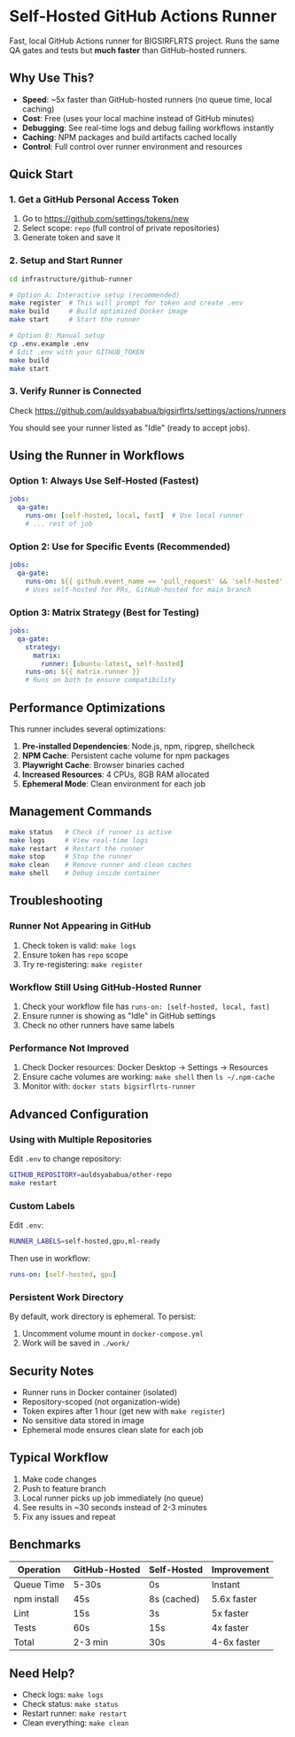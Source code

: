 # Self-Hosted GitHub Actions Runner

Fast, local GitHub Actions runner for BIGSIRFLRTS project. Runs the same QA gates and tests but **much faster** than GitHub-hosted runners.

## Why Use This?

- **Speed**: ~5x faster than GitHub-hosted runners (no queue time, local caching)
- **Cost**: Free (uses your local machine instead of GitHub minutes)
- **Debugging**: See real-time logs and debug failing workflows instantly
- **Caching**: NPM packages and build artifacts cached locally
- **Control**: Full control over runner environment and resources

## Quick Start

### 1. Get a GitHub Personal Access Token

1. Go to https://github.com/settings/tokens/new
2. Select scope: `repo` (full control of private repositories)
3. Generate token and save it

### 2. Setup and Start Runner

```bash
cd infrastructure/github-runner

# Option A: Interactive setup (recommended)
make register  # This will prompt for token and create .env
make build     # Build optimized Docker image
make start     # Start the runner

# Option B: Manual setup
cp .env.example .env
# Edit .env with your GITHUB_TOKEN
make build
make start
```

### 3. Verify Runner is Connected

Check https://github.com/auldsyababua/bigsirflrts/settings/actions/runners

You should see your runner listed as "Idle" (ready to accept jobs).

## Using the Runner in Workflows

### Option 1: Always Use Self-Hosted (Fastest)

```yaml
jobs:
  qa-gate:
    runs-on: [self-hosted, local, fast]  # Use local runner
    # ... rest of job
```

### Option 2: Use for Specific Events (Recommended)

```yaml
jobs:
  qa-gate:
    runs-on: ${{ github.event_name == 'pull_request' && 'self-hosted' || 'ubuntu-latest' }}
    # Uses self-hosted for PRs, GitHub-hosted for main branch
```

### Option 3: Matrix Strategy (Best for Testing)

```yaml
jobs:
  qa-gate:
    strategy:
      matrix:
        runner: [ubuntu-latest, self-hosted]
    runs-on: ${{ matrix.runner }}
    # Runs on both to ensure compatibility
```

## Performance Optimizations

This runner includes several optimizations:

1. **Pre-installed Dependencies**: Node.js, npm, ripgrep, shellcheck
2. **NPM Cache**: Persistent cache volume for npm packages
3. **Playwright Cache**: Browser binaries cached
4. **Increased Resources**: 4 CPUs, 8GB RAM allocated
5. **Ephemeral Mode**: Clean environment for each job

## Management Commands

```bash
make status   # Check if runner is active
make logs     # View real-time logs
make restart  # Restart the runner
make stop     # Stop the runner
make clean    # Remove runner and clean caches
make shell    # Debug inside container
```

## Troubleshooting

### Runner Not Appearing in GitHub

1. Check token is valid: `make logs`
2. Ensure token has `repo` scope
3. Try re-registering: `make register`

### Workflow Still Using GitHub-Hosted Runner

1. Check your workflow file has `runs-on: [self-hosted, local, fast]`
2. Ensure runner is showing as "Idle" in GitHub settings
3. Check no other runners have same labels

### Performance Not Improved

1. Check Docker resources: Docker Desktop → Settings → Resources
2. Ensure cache volumes are working: `make shell` then `ls ~/.npm-cache`
3. Monitor with: `docker stats bigsirflrts-runner`

## Advanced Configuration

### Using with Multiple Repositories

Edit `.env` to change repository:
```bash
GITHUB_REPOSITORY=auldsyababua/other-repo
make restart
```

### Custom Labels

Edit `.env`:
```bash
RUNNER_LABELS=self-hosted,gpu,ml-ready
```

Then use in workflow:
```yaml
runs-on: [self-hosted, gpu]
```

### Persistent Work Directory

By default, work directory is ephemeral. To persist:
1. Uncomment volume mount in `docker-compose.yml`
2. Work will be saved in `./work/`

## Security Notes

- Runner runs in Docker container (isolated)
- Repository-scoped (not organization-wide)
- Token expires after 1 hour (get new with `make register`)
- No sensitive data stored in image
- Ephemeral mode ensures clean slate for each job

## Typical Workflow

1. Make code changes
2. Push to feature branch
3. Local runner picks up job immediately (no queue)
4. See results in ~30 seconds instead of 2-3 minutes
5. Fix any issues and repeat

## Benchmarks

| Operation | GitHub-Hosted | Self-Hosted | Improvement |
|-----------|--------------|-------------|-------------|
| Queue Time | 5-30s | 0s | Instant |
| npm install | 45s | 8s (cached) | 5.6x faster |
| Lint | 15s | 3s | 5x faster |
| Tests | 60s | 15s | 4x faster |
| Total | 2-3 min | 30s | 4-6x faster |

## Need Help?

- Check logs: `make logs`
- Check status: `make status`
- Restart runner: `make restart`
- Clean everything: `make clean`